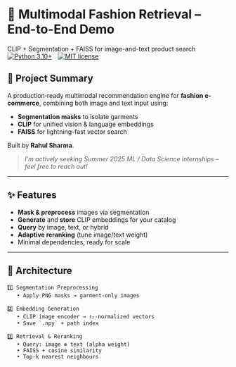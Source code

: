 # 👗 Multimodal Fashion Retrieval – End-to-End Demo  
CLIP + Segmentation + FAISS for image-and-text product search  
[![Python 3.10+](https://img.shields.io/badge/python-3.10%2B-blue)](https://www.python.org/) [![MIT license](https://img.shields.io/badge/license-MIT-green)](LICENSE)

## 🎯 Project Summary

A production‐ready multimodal recommendation engine for **fashion e-commerce**, combining both image and text input using:
- **Segmentation masks** to isolate garments  
- **CLIP** for unified vision & language embeddings  
- **FAISS** for lightning-fast vector search  

Built by **Rahul Sharma**.  
> _I’m actively seeking Summer 2025 ML / Data Science internships – feel free to reach out!_

---

## ✨ Features

- **Mask & preprocess** images via segmentation  
- **Generate** and **store** CLIP embeddings for your catalog  
- **Query** by image, text, or hybrid  
- **Adaptive reranking** (tune image/text weight)  
- Minimal dependencies, ready for scale

---

## 🧠 Architecture

```text
1️⃣ Segmentation Preprocessing
   • Apply PNG masks → garment-only images

2️⃣ Embedding Generation
   • CLIP image encoder → ℓ₂-normalized vectors
   • Save `.npy` + path index

3️⃣ Retrieval & Reranking
   • Query: image ⊕ text (alpha weight)
   • FAISS + cosine similarity
   • Top-k nearest neighbours
